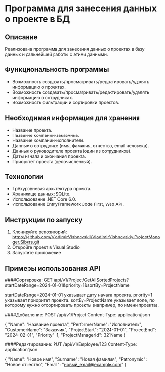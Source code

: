 # Программа для занесения данных о проекте в БД

## Описание

Реализована программа для занесения данных о проектах в базу данных и дальнейшей работы с этими данными.

## Функциональность программы

- Возможность создавать/просматривать/редактировать/удалять информацию о проектах.
- Возможность создавать/просматривать/редактировать/удалять информацию о сотрудниках.
- Возможность фильтрации и сортировки проектов.

## Необходимая информация для хранения

- Название проекта.
- Название компании-заказчика.
- Название компании-исполнителя.
- Данные о сотруднике (имя, фамилия, отчество, email человека).
- Данные о руководителе проекта (один из сотрудников).
- Даты начала и окончания проекта.
- Приоритет проекта (целочисленный).

## Технологии

- Трёхуровневая архитектура проекта.
- Хранилище данных: SQLite.
- Использование .NET Core 6.0.
- Использование EntityFramework Code First, Web API.

## Инструкции по запуску 

1. Клонируйте репозиторий: https://github.com/VladimirVishnevskii/VladimirVishnevskiy.ProjectManager.Sibers.git
2. Откройте проект в Visual Studio
3. Запустите приложение

## Примеры использования API

####Сортировка: 
GET /api/v1/Project/GetAllSortedProjects?startDateRange=2024-01-01&priority=1&sortBy=ProjectName

startDateRange=2024-01-01 указывает дату начала проекта.
priority=1 указывает приоритет проекта.
sortBy=ProjectName указывает поле, по которому нужно отсортировать проекты (например, по имени проекта).

####Добавление:
POST /api/v1/Project
Content-Type: application/json

{
  "Name": "Название проекта",
  "PerformerName": "Исполнитель",
  "CustomerName": "Заказчик",
  "ProjectStart": "2024-01-01",
  "ProjectEnd": "2024-02-01",
  "Priority": 1,
  "ProjectManagerId": 321Name
}

####Редактирование:
PUT /api/v1/Employee/123
Content-Type: application/json

{
  "Name": "Новое имя",
  "Surname": "Новая фамилия",
  "Patronymic": "Новое отчество",
  "Email": "новый_email@example.com"
}

